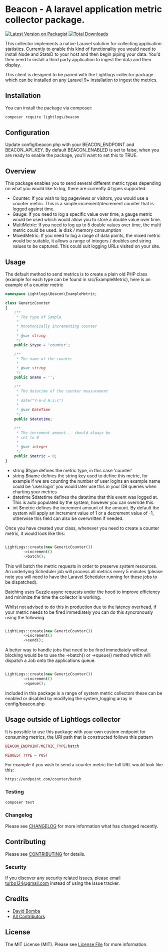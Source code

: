 # Beacon - A laravel application metric collector package.

[![Latest Version on Packagist](https://img.shields.io/packagist/v/turbo124/collector.svg?style=flat-square)](https://packagist.org/packages/turbo124/collector)
[![Total Downloads](https://img.shields.io/packagist/dt/turbo124/collector.svg?style=flat-square)](https://packagist.org/packages/turbo124/collector)

This collector implements a native Laravel solution for collecting application statistics. Currently to enable this kind of functionality you would need to install Node and StatsD to your host and then begin piping your data. You'd then need to install a third party application to ingest the data and then display.

This client is designed to be paired with the Lightlogs collector package which can be installed on any Laravel 9+ installation to ingest the metrics.

## Installation

You can install the package via composer:

```bash
composer require lightlogs/beacon
```

## Configuration

Update config/beacon.php with your BEACON_ENDPOINT and BEACON_API_KEY. By default BEACON_ENABLED is set to false, when you are ready to enable the package, you'll want to set this to TRUE.

## Overview

This package enables you to send several different metric types depending on what you would like to log, there are currently 4 types supported:

- Counter: If you wish to log pageviews or visitors, you would use a counter metric. This is a simple increment/decrement counter that is logged against time.
- Gauge: If you need to log a specific value over time, a gauge metric would be used which would allow you to store a double value over time.
- MultiMetric: If you need to log up to 5 double values over time, the multi metric could be used. ie disk / memory consumption 
- MixedMetric: If you need to log a range of data points, the mixed metric would be suitable, it allows a range of integers / doubles and string values to be captured. This could suit logging URLs visited on your site.

## Usage

The default method to send metrics is to create a plain old PHP class (example for each type can be found in src/ExampleMetric), here is an example of a counter metric


```php
namespace Lightlogs\Beacon\ExampleMetric;

class GenericCounter
{
    /**
     * The type of Sample
     *
     * Monotonically incrementing counter
     *
     * @var string
     */
    public $type = 'counter';

    /**
     * The name of the counter
     *
     * @var string
     */
    public $name = '';

    /**
     * The datetime of the counter measurement
     *
     * date("Y-m-d H:i:s")
     *
     * @var DateTime
     */
    public $datetime;

    /**
     * The increment amount... should always be
     * set to 0
     *
     * @var integer
     */
    public $metric = 0;
}
```

- string $type defines the metric type, in this case 'counter'
- string $name defines the string key used to define this metric, for example if we are counting the number of user logins an example name could be 'user.login' you would later use this in your DB queries when charting your metrics
- datetime $datetime defines the datetime that this event was logged at. This is auto populated by the system, however you can override this.
- int $metric defines the increment amount of the amount. By default the system will apply an increment value of 1 or a decrement value of -1, otherwise this field can also be overwritten if needed.

Once you have created your class, whenever you need to create a counter metric, it would look like this:

``` php

LightLogs::create(new GenericCounter())
        ->increment()
        ->batch();
```

This will batch the metric requests in order to preserve system resources. An underlying Scheduler job will process all metrics every 5 minutes (please note you will need to have the Laravel Scheduler running for these jobs to be dispatched).

Batching uses Guzzle async requests under the hood to improve efficiency and minimize the time the collector is working.

Whilst not advised to do this in production due to the latency overhead, if your metric needs to be fired immediately you can do this syncronously using the following.

``` php

LightLogs::create(new GenericCounter())
        ->increment()
        ->send();
```

A better way to handle jobs that need to be fired immediately without blocking would be to use the ->batch() or ->queue() method which will dispatch a Job onto the applications queue.

``` php

LightLogs::create(new GenericCounter())
        ->increment()
        ->queue();
```

Included in this package is a range of system metric collectors these can be enabled or disabled by modifying the system_logging array in config/beacon.php 

## Usage outside of Lightlogs collector


It is possible to use this package with your own custom endpoint for consuming metrics, the URI path that is constructed follows this pattern

```php
BEACON_ENDPOINT/METRIC_TYPE/batch

REQUEST TYPE = POST
``` 

For example if you wish to send a counter metric the full URL would look like this:

```
https://endpoint.com/counter/batch
```



### Testing

``` bash
composer test
```

### Changelog

Please see [CHANGELOG](CHANGELOG.md) for more information what has changed recently.


## Contributing

Please see [CONTRIBUTING](CONTRIBUTING.md) for details.

### Security

If you discover any security related issues, please email turbo124@gmail.com instead of using the issue tracker.

## Credits

- [David Bomba](https://github.com/turbo124)
- [All Contributors](../../contributors)

## License

The MIT License (MIT). Please see [License File](LICENSE.md) for more information.

